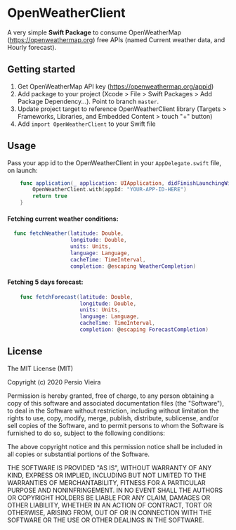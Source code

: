 # OpenWeatherClient

A very simple **Swift Package** to consume OpenWeatherMap (https://openweathermap.org) free APIs (named Current weather data, and Hourly forecast).

## Getting started

1. Get OpenWeatherMap API key (https://openweathermap.org/appid)
2. Add package to your project (Xcode > File > Swift Packages > Add Package Dependency...). Point to branch `master`.
3. Update project target to reference OpenWeatherClient library (Targets > Frameworks, Libraries, and Embedded Content > touch "+" button)
4. Add `import OpenWeatherClient` to your Swift file

## Usage

Pass your app id to the OpenWeatherClient in your `AppDelegate.swift` file, on launch:

```swift
    func application(_ application: UIApplication, didFinishLaunchingWithOptions launchOptions: [UIApplication.LaunchOptionsKey : Any]? = nil) -> Bool {
        OpenWeatherClient.with(appId: "YOUR-APP-ID-HERE")
        return true
    }
```

#### Fetching current weather conditions:

```swift
  func fetchWeather(latitude: Double,
                    longitude: Double,
                    units: Units,
                    language: Language,
                    cacheTime: TimeInterval,
                    completion: @escaping WeatherCompletion)
```

#### Fetching 5 days forecast:

```swift
    func fetchForecast(latitude: Double,
                       longitude: Double,
                       units: Units,
                       language: Language,
                       cacheTime: TimeInterval,
                       completion: @escaping ForecastCompletion)
```

## License
The MIT License (MIT)

Copyright (c) 2020 Persio Vieira

Permission is hereby granted, free of charge, to any person obtaining a copy of
this software and associated documentation files (the "Software"), to deal in
the Software without restriction, including without limitation the rights to
use, copy, modify, merge, publish, distribute, sublicense, and/or sell copies of
the Software, and to permit persons to whom the Software is furnished to do so,
subject to the following conditions:

The above copyright notice and this permission notice shall be included in all
copies or substantial portions of the Software.

THE SOFTWARE IS PROVIDED "AS IS", WITHOUT WARRANTY OF ANY KIND, EXPRESS OR
IMPLIED, INCLUDING BUT NOT LIMITED TO THE WARRANTIES OF MERCHANTABILITY, FITNESS
FOR A PARTICULAR PURPOSE AND NONINFRINGEMENT. IN NO EVENT SHALL THE AUTHORS OR
COPYRIGHT HOLDERS BE LIABLE FOR ANY CLAIM, DAMAGES OR OTHER LIABILITY, WHETHER
IN AN ACTION OF CONTRACT, TORT OR OTHERWISE, ARISING FROM, OUT OF OR IN
CONNECTION WITH THE SOFTWARE OR THE USE OR OTHER DEALINGS IN THE SOFTWARE.
